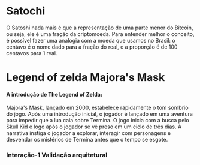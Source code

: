 # Satochi

O Satoshi nada mais é que a representação de uma parte menor do Bitcoin, ou seja, ele é uma fração da criptomoeda. Para entender melhor o conceito, é possível fazer uma analogia com a moeda que usamos no Brasil: o centavo é o nome dado para a fração do real, e a proporção é de 100 centavos para 1 real.

# Legend of zelda Majora's Mask

<h4>A introdução de The Legend of Zelda:</h4> Majora's Mask, lançado em 2000, estabelece rapidamente o tom sombrio do jogo. Após uma introdução inicial, o jogador é lançado em uma aventura para impedir que a lua caia sobre Termina. O jogo inicia com a busca pelo Skull Kid e logo após o jogador se vê preso em um ciclo de três dias. A narrativa instiga o jogador a explorar, interagir com personagens e desvendar os mistérios de Termina antes que o tempo se esgote.

### Interação-1 Validação arquitetural 